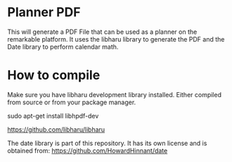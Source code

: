 # Planner PDF
This will generate a PDF File that can be used as a planner on the remarkable platform.
It uses the libharu library to generate the PDF and the Date library to perform calendar math.

# How to compile
Make sure you have libharu development library installed. Either compiled from source or from your package manager.

  sudo apt-get install libhpdf-dev

  https://github.com/libharu/libharu

The date library is part of this repository. It has its own license and is obtained from:
  https://github.com/HowardHinnant/date


